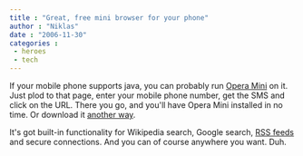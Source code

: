 ```yaml
---
title : "Great, free mini browser for your phone"
author : "Niklas"
date : "2006-11-30"
categories : 
 - heroes
 - tech
---
```


If your mobile phone supports java, you can probably run [Opera Mini](http://www.operamini.com) on it. Just plod to that page, enter your mobile phone number, get the SMS and click on the URL. There you go, and you'll have Opera Mini installed in no time. Or download it [another way](http://www.operamini.com/download).

It's got built-in functionality for Wikipedia search, Google search, [RSS feeds](http://en.wikipedia.org/wiki/RSS_(file_format)) and secure connections. And you can of course anywhere you want. Duh.
